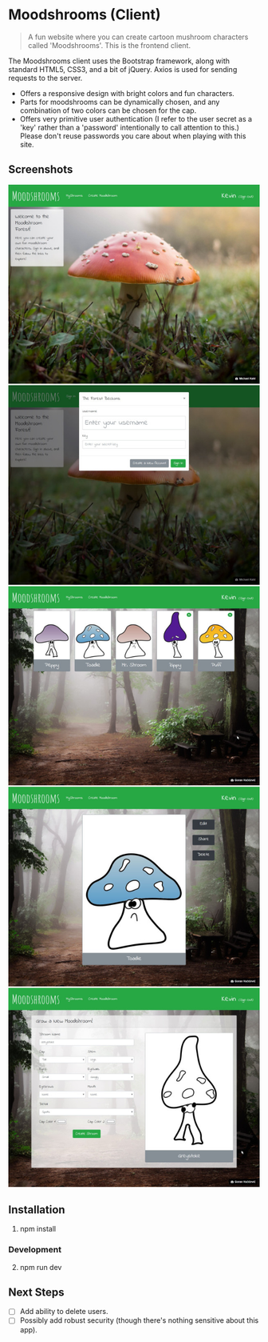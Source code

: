 # Moodshrooms (Client)
> A fun website where you can create cartoon mushroom characters called 'Moodshrooms'.
> This is the frontend client.

The Moodshrooms client uses the Bootstrap framework, along with standard HTML5, CSS3, and a bit
of jQuery. Axios is used for sending requests to the server.

* Offers a responsive design with bright colors and fun characters.
* Parts for moodshrooms can be dynamically chosen, and any combination of two colors can be
    chosen for the cap.
* Offers very primitive user authentication (I refer to the user secret as a 'key' rather than 
    a 'password' intentionally to call attention to this.) Please don't reuse passwords you
    care about when playing with this site.

## Screenshots

![](screenshots/sm-moodshrooms-1.jpg)
![](screenshots/sm-moodshrooms-2.jpg)
![](screenshots/sm-moodshrooms-3.jpg)
![](screenshots/sm-moodshrooms-4.jpg)
![](screenshots/sm-moodshrooms-5.jpg)

## Installation
1. npm install
### Development
2. npm run dev

## Next Steps
- [ ] Add ability to delete users.
- [ ] Possibly add robust security (though there's nothing sensitive about this app).